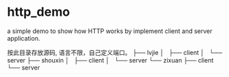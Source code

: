 # http_demo
a simple demo to show how HTTP works by implement client and server application.

按此目录存放源码, 语言不限，自己定义端口。
├── lvjie
│   ├── client
│   └── server
├── shouxin
│   ├── client
│   └── server
└── zixuan
    ├── client
    └── server
